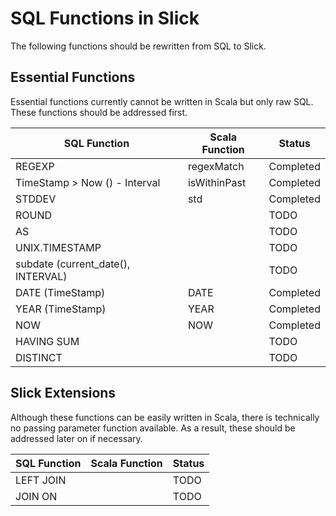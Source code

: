  SQL Functions in Slick 
==========================

The following functions should be rewritten from SQL to Slick.

## Essential Functions

Essential functions currently cannot be written in Scala but only raw SQL. These functions should be addressed first.

| SQL Function                        | Scala Function        | Status             | 
| ----------------------------------- | --------------------- | -------------------| 
| REGEXP                              | regexMatch            | Completed          |
| TimeStamp > Now () - Interval       | isWithinPast          | Completed          |
| STDDEV                              | std                   | Completed          |
| ROUND                               |                       | TODO               |
| AS                                  |                       | TODO               |
| UNIX.TIMESTAMP                      |                       | TODO               |
| subdate (current_date(), INTERVAL)  |                       | TODO               |
| DATE (TimeStamp)                    | DATE                  | Completed          |
| YEAR (TimeStamp)                    | YEAR                  | Completed          |
| NOW                                 | NOW                   | Completed          |
| HAVING SUM                          |                       | TODO               |
| DISTINCT                            |                       | TODO               |


## Slick Extensions

Although these functions can be easily written in Scala, there is technically no passing parameter function available. As a result, these should be addressed later on if necessary.

| SQL Function                        | Scala Function        | Status             | 
| ----------------------------------- | --------------------- | -------------------| 
| LEFT JOIN                           |                       | TODO               |
| JOIN ON                             |                       | TODO               |
